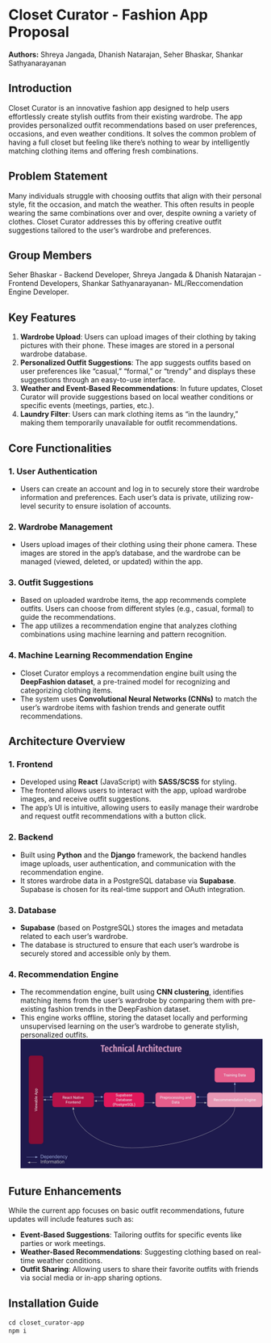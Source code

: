 # Closet Curator - Fashion App Proposal

**Authors:** Shreya Jangada, Dhanish Natarajan, Seher Bhaskar, Shankar Sathyanarayanan

## Introduction
Closet Curator is an innovative fashion app designed to help users effortlessly create stylish outfits from their existing wardrobe. The app provides personalized outfit recommendations based on user preferences, occasions, and even weather conditions. It solves the common problem of having a full closet but feeling like there’s nothing to wear by intelligently matching clothing items and offering fresh combinations.

## Problem Statement
Many individuals struggle with choosing outfits that align with their personal style, fit the occasion, and match the weather. This often results in people wearing the same combinations over and over, despite owning a variety of clothes. Closet Curator addresses this by offering creative outfit suggestions tailored to the user’s wardrobe and preferences.
## Group Members
Seher Bhaskar - Backend Developer, Shreya Jangada & Dhanish Natarajan - Frontend Developers, Shankar Sathyanarayanan- ML/Reccomendation Engine Developer.
## Key Features
1. **Wardrobe Upload**: Users can upload images of their clothing by taking pictures with their phone. These images are stored in a personal wardrobe database.
2. **Personalized Outfit Suggestions**: The app suggests outfits based on user preferences like “casual,” “formal,” or “trendy” and displays these suggestions through an easy-to-use interface.
3. **Weather and Event-Based Recommendations**: In future updates, Closet Curator will provide suggestions based on local weather conditions or specific events (meetings, parties, etc.).
4. **Laundry Filter**: Users can mark clothing items as “in the laundry,” making them temporarily unavailable for outfit recommendations.

## Core Functionalities

### 1. User Authentication
- Users can create an account and log in to securely store their wardrobe information and preferences. Each user’s data is private, utilizing row-level security to ensure isolation of accounts.

### 2. Wardrobe Management
- Users upload images of their clothing using their phone camera. These images are stored in the app’s database, and the wardrobe can be managed (viewed, deleted, or updated) within the app.

### 3. Outfit Suggestions
- Based on uploaded wardrobe items, the app recommends complete outfits. Users can choose from different styles (e.g., casual, formal) to guide the recommendations.
- The app utilizes a recommendation engine that analyzes clothing combinations using machine learning and pattern recognition.

### 4. Machine Learning Recommendation Engine
- Closet Curator employs a recommendation engine built using the **DeepFashion dataset**, a pre-trained model for recognizing and categorizing clothing items.
- The system uses **Convolutional Neural Networks (CNNs)** to match the user’s wardrobe items with fashion trends and generate outfit recommendations.

## Architecture Overview

### 1. Frontend
- Developed using **React** (JavaScript) with **SASS/SCSS** for styling.
- The frontend allows users to interact with the app, upload wardrobe images, and receive outfit suggestions.
- The app’s UI is intuitive, allowing users to easily manage their wardrobe and request outfit recommendations with a button click.

### 2. Backend
- Built using **Python** and the **Django** framework, the backend handles image uploads, user authentication, and communication with the recommendation engine.
- It stores wardrobe data in a PostgreSQL database via **Supabase**. Supabase is chosen for its real-time support and OAuth integration.

### 3. Database
- **Supabase** (based on PostgreSQL) stores the images and metadata related to each user’s wardrobe.
- The database is structured to ensure that each user’s wardrobe is securely stored and accessible only by them.

### 4. Recommendation Engine
- The recommendation engine, built using **CNN clustering**, identifies matching items from the user’s wardrobe by comparing them with pre-existing fashion trends in the DeepFashion dataset.
- This engine works offline, storing the dataset locally and performing unsupervised learning on the user’s wardrobe to generate stylish, personalized outfits.
![Alt text](IMG_1378.JPEG?raw=true "Title")
## Future Enhancements
While the current app focuses on basic outfit recommendations, future updates will include features such as:
- **Event-Based Suggestions**: Tailoring outfits for specific events like parties or work meetings.
- **Weather-Based Recommendations**: Suggesting clothing based on real-time weather conditions.
- **Outfit Sharing**: Allowing users to share their favorite outfits with friends via social media or in-app sharing options.

## Installation Guide
```console
cd closet_curator-app
npm i
```
